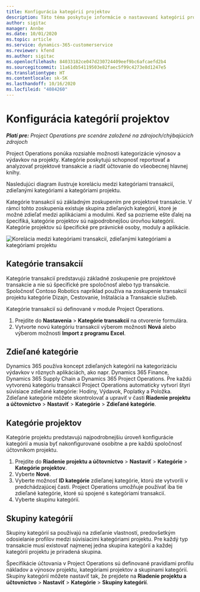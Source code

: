 ```yaml
---
title: Konfigurácia kategórií projektov
description: Táto téma poskytuje informácie o nastavovaní kategórií projektov.
author: sigitac
manager: Annbe
ms.date: 10/01/2020
ms.topic: article
ms.service: dynamics-365-customerservice
ms.reviewer: kfend
ms.author: sigitac
ms.openlocfilehash: 84033182ce047d230724409eef9bc6afcaefd2b4
ms.sourcegitcommit: 11a61db54119503e82faec5f99c4273e8d1247e5
ms.translationtype: HT
ms.contentlocale: sk-SK
ms.lasthandoff: 10/16/2020
ms.locfileid: "4084260"
---
```

# <a name="configure-project-categories"></a>Konfigurácia kategórií projektov

_**Platí pre:** Project Operations pre scenáre založené na zdrojoch/chýbajúcich zdrojoch_

Project Operations ponúka rozsiahle možnosti kategorizácie výnosov a výdavkov na projekty. Kategórie poskytujú schopnosť reportovať a analyzovať projektové transakcie a riadiť účtovanie do všeobecnej hlavnej knihy.

Nasledujúci diagram ilustruje koreláciu medzi kategóriami transakcií, zdieľanými kategóriami a kategóriami projektu. 

Kategórie transakcií sú základným zoskupením pre projektové transakcie. V rámci tohto zoskupenia existuje skupina zdieľaných kategórií, ktoré je možné zdieľať medzi aplikáciami a modulmi. Keď sa pozrieme ešte ďalej na špecifiká, kategórie projektov sú najpodrobnejšou úrovňou kategórií. Kategórie projektov sú špecifické pre právnické osoby, moduly a aplikácie.

![Korelácia medzi kategóriami transakcií, zdieľanými kategóriami a kategóriami projektu](media/project-categories.png)

## <a name="transaction-categories"></a>Kategórie transakcií

Kategórie transakcií predstavujú základné zoskupenie pre projektové transakcie a nie sú špecifické pre spoločnosť alebo typ transakcie. Spoločnosť Contoso Robotics napríklad používa na zoskupenie transakcií projektu kategórie Dizajn, Cestovanie, Inštalácia a Transakcie služieb.

Kategórie transakcií sú definované v module Project Operations. 
1. Prejdite do **Nastavenia** \> **Kategórie transakcií** na otvorenie formulára. 
2. Vytvorte novú kategóriu transakcií výberom možnosti **Nová** alebo výberom možnosti **Import z programu Excel**.

## <a name="shared-categories"></a>Zdieľané kategórie

Dynamics 365 používa koncept zdieľaných kategórií na kategorizáciu výdavkov v rôznych aplikáciách, ako napr. Dynamics 365 Finance, Dynamics 365 Supply Chain a Dynamics 365 Project Operations. Pre každú vytvorenú kategóriu transakcií Project Operations automaticky vytvorí štyri súvisiace zdieľané kategórie: Hodiny, Výdavok, Poplatky a Položka. Zdieľané kategórie môžete skontrolovať a upraviť v časti **Riadenie projektu a účtovníctvo** \> **Nastaviť** \> **Kategórie** \> **Zdieľané kategórie**.

## <a name="project-categories"></a>Kategórie projektov

Kategórie projektu predstavujú najpodrobnejšiu úroveň konfigurácie kategórií a musia byť nakonfigurované osobitne a pre každú spoločnosť účtovníkom projektu.

1. Prejdite do **Riadenie projektu a účtovníctvo** \> **Nastaviť** \> **Kategórie** \> **Kategórie projektov**.
2. Vyberte **Nové**.
3. Vyberte možnosť **ID kategórie** zdieľanej kategórie, ktorú ste vytvorili v predchádzajúcej časti. Project Operations umožňuje používať iba tie zdieľané kategórie, ktoré sú spojené s kategóriami transakcií.
4. Vyberte skupinu kategórií.

## <a name="category-groups"></a>Skupiny kategórií

Skupiny kategórií sa používajú na zdieľanie vlastností, predovšetkým odosielanie profilov medzi súvisiacimi kategóriami projektu. Pre každý typ transakcie musí existovať najmenej jedna skupina kategórií a každej kategórii projektu je priradená skupina.

Špecifikácie účtovania v Project Operations sú definované pravidlami profilu nákladov a výnosov projektu, kategóriami projektov a skupinami kategórií. Skupiny kategórií môžete nastaviť tak, že prejdete na **Riadenie projektu a účtovníctvo** \> **Nastaviť** \> **Kategórie** \> **Skupiny kategórií**.
